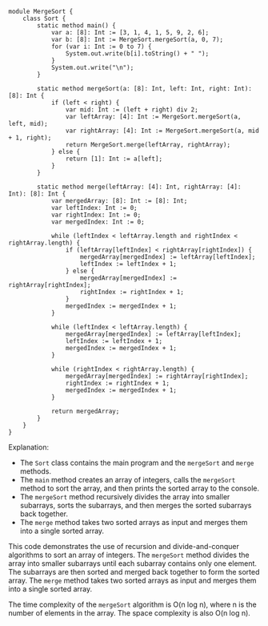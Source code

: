 ```cool
module MergeSort {
    class Sort {
        static method main() {
            var a: [8]: Int := [3, 1, 4, 1, 5, 9, 2, 6];
            var b: [8]: Int := MergeSort.mergeSort(a, 0, 7);
            for (var i: Int := 0 to 7) {
                System.out.write(b[i].toString() + " ");
            }
            System.out.write("\n");
        }

        static method mergeSort(a: [8]: Int, left: Int, right: Int): [8]: Int {
            if (left < right) {
                var mid: Int := (left + right) div 2;
                var leftArray: [4]: Int := MergeSort.mergeSort(a, left, mid);
                var rightArray: [4]: Int := MergeSort.mergeSort(a, mid + 1, right);
                return MergeSort.merge(leftArray, rightArray);
            } else {
                return [1]: Int := a[left];
            }
        }

        static method merge(leftArray: [4]: Int, rightArray: [4]: Int): [8]: Int {
            var mergedArray: [8]: Int := [8]: Int;
            var leftIndex: Int := 0;
            var rightIndex: Int := 0;
            var mergedIndex: Int := 0;

            while (leftIndex < leftArray.length and rightIndex < rightArray.length) {
                if (leftArray[leftIndex] < rightArray[rightIndex]) {
                    mergedArray[mergedIndex] := leftArray[leftIndex];
                    leftIndex := leftIndex + 1;
                } else {
                    mergedArray[mergedIndex] := rightArray[rightIndex];
                    rightIndex := rightIndex + 1;
                }
                mergedIndex := mergedIndex + 1;
            }

            while (leftIndex < leftArray.length) {
                mergedArray[mergedIndex] := leftArray[leftIndex];
                leftIndex := leftIndex + 1;
                mergedIndex := mergedIndex + 1;
            }

            while (rightIndex < rightArray.length) {
                mergedArray[mergedIndex] := rightArray[rightIndex];
                rightIndex := rightIndex + 1;
                mergedIndex := mergedIndex + 1;
            }

            return mergedArray;
        }
    }
}
```

Explanation:

* The `Sort` class contains the main program and the `mergeSort` and `merge` methods.
* The `main` method creates an array of integers, calls the `mergeSort` method to sort the array, and then prints the sorted array to the console.
* The `mergeSort` method recursively divides the array into smaller subarrays, sorts the subarrays, and then merges the sorted subarrays back together.
* The `merge` method takes two sorted arrays as input and merges them into a single sorted array.

This code demonstrates the use of recursion and divide-and-conquer algorithms to sort an array of integers. The `mergeSort` method divides the array into smaller subarrays until each subarray contains only one element. The subarrays are then sorted and merged back together to form the sorted array. The `merge` method takes two sorted arrays as input and merges them into a single sorted array.

The time complexity of the `mergeSort` algorithm is O(n log n), where n is the number of elements in the array. The space complexity is also O(n log n).